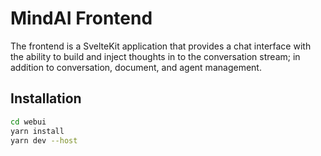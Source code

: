 # MindAI Frontend

The frontend is a SvelteKit application that provides a chat interface with the ability to build and inject thoughts in to the conversation stream; in addition to conversation, document, and agent management.

## Installation

```bash
cd webui
yarn install
yarn dev --host
```


